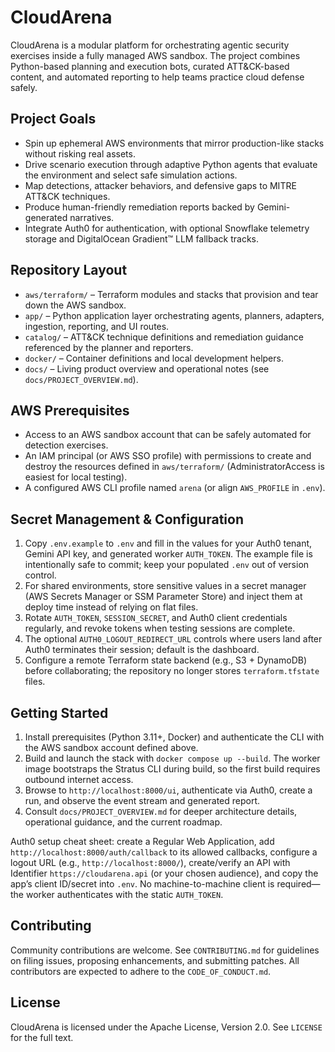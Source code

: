 # CloudArena

CloudArena is a modular platform for orchestrating agentic security exercises inside a fully managed AWS sandbox. The project combines Python-based planning and execution bots, curated ATT&CK-based content, and automated reporting to help teams practice cloud defense safely.

## Project Goals

- Spin up ephemeral AWS environments that mirror production-like stacks without risking real assets.
- Drive scenario execution through adaptive Python agents that evaluate the environment and select safe simulation actions.
- Map detections, attacker behaviors, and defensive gaps to MITRE ATT&CK techniques.
- Produce human-friendly remediation reports backed by Gemini-generated narratives.
- Integrate Auth0 for authentication, with optional Snowflake telemetry storage and DigitalOcean Gradient™ LLM fallback tracks.

## Repository Layout

- `aws/terraform/` – Terraform modules and stacks that provision and tear down the AWS sandbox.
- `app/` – Python application layer orchestrating agents, planners, adapters, ingestion, reporting, and UI routes.
- `catalog/` – ATT&CK technique definitions and remediation guidance referenced by the planner and reporters.
- `docker/` – Container definitions and local development helpers.
- `docs/` – Living product overview and operational notes (see `docs/PROJECT_OVERVIEW.md`).

## AWS Prerequisites

- Access to an AWS sandbox account that can be safely automated for detection exercises.
- An IAM principal (or AWS SSO profile) with permissions to create and destroy the resources defined in `aws/terraform/` (AdministratorAccess is easiest for local testing).
- A configured AWS CLI profile named `arena` (or align `AWS_PROFILE` in `.env`).

## Secret Management & Configuration

1. Copy `.env.example` to `.env` and fill in the values for your Auth0 tenant, Gemini API key, and generated worker `AUTH_TOKEN`. The example file is intentionally safe to commit; keep your populated `.env` out of version control.
2. For shared environments, store sensitive values in a secret manager (AWS Secrets Manager or SSM Parameter Store) and inject them at deploy time instead of relying on flat files.
3. Rotate `AUTH_TOKEN`, `SESSION_SECRET`, and Auth0 client credentials regularly, and revoke tokens when testing sessions are complete.
4. The optional `AUTH0_LOGOUT_REDIRECT_URL` controls where users land after Auth0 terminates their session; default is the dashboard.
5. Configure a remote Terraform state backend (e.g., S3 + DynamoDB) before collaborating; the repository no longer stores `terraform.tfstate` files.

## Getting Started

1. Install prerequisites (Python 3.11+, Docker) and authenticate the CLI with the AWS sandbox account defined above.
2. Build and launch the stack with `docker compose up --build`. The worker image bootstraps the Stratus CLI during build, so the first build requires outbound internet access.
3. Browse to `http://localhost:8000/ui`, authenticate via Auth0, create a run, and observe the event stream and generated report.
4. Consult `docs/PROJECT_OVERVIEW.md` for deeper architecture details, operational guidance, and the current roadmap.

Auth0 setup cheat sheet: create a Regular Web Application, add `http://localhost:8000/auth/callback` to its allowed callbacks, configure a logout URL (e.g., `http://localhost:8000/`), create/verify an API with Identifier `https://cloudarena.api` (or your chosen audience), and copy the app’s client ID/secret into `.env`. No machine-to-machine client is required—the worker authenticates with the static `AUTH_TOKEN`.

## Contributing

Community contributions are welcome. See `CONTRIBUTING.md` for guidelines on filing issues, proposing enhancements, and submitting patches. All contributors are expected to adhere to the `CODE_OF_CONDUCT.md`.

## License

CloudArena is licensed under the Apache License, Version 2.0. See `LICENSE` for the full text.
